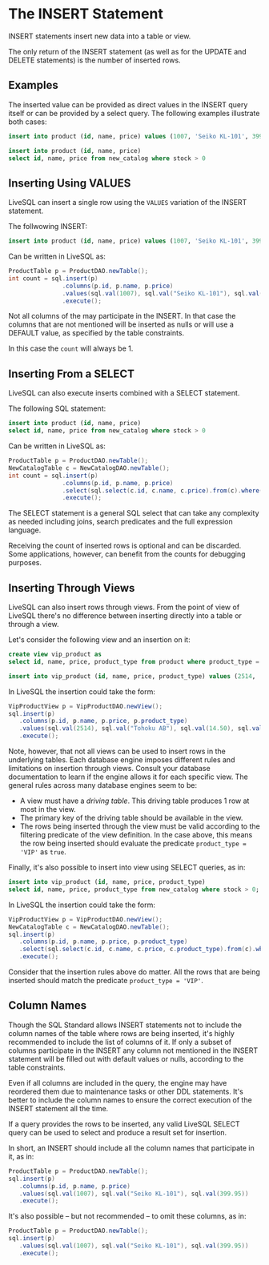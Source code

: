 # The INSERT Statement

INSERT statements insert new data into a table or view.

The only return of the INSERT statement (as well as for the UPDATE and DELETE statements) is the number of inserted rows.



## Examples

The inserted value can be provided as direct values in the INSERT query itself or can be provided by a 
select query. The following examples illustrate both cases:

```sql
insert into product (id, name, price) values (1007, 'Seiko KL-101', 399.95);

insert into product (id, name, price) 
select id, name, price from new_catalog where stock > 0
```

## Inserting Using VALUES

LiveSQL can insert a single row using the `VALUES` variation of the INSERT statement. 

The follwowing INSERT:

```sql
insert into product (id, name, price) values (1007, 'Seiko KL-101', 399.95);
```

Can be written in LiveSQL as:

```java
ProductTable p = ProductDAO.newTable();
int count = sql.insert(p)
               .columns(p.id, p.name, p.price)
               .values(sql.val(1007), sql.val("Seiko KL-101"), sql.val(399.95))
               .execute();
```

Not all columns of the may participate in the INSERT. In that case the columns that are not mentioned will be inserted as nulls
or will use a DEFAULT value, as specified by the table constraints.

In this case the `count` will always be 1.


## Inserting From a SELECT

LiveSQL can also execute inserts combined with a SELECT statement. 

The following SQL statement:

```sql
insert into product (id, name, price) 
select id, name, price from new_catalog where stock > 0
```

Can be written in LiveSQL as:

```java
ProductTable p = ProductDAO.newTable();
NewCatalogTable c = NewCatalogDAO.newTable();
int count = sql.insert(p)
               .columns(p.id, p.name, p.price)
               .select(sql.select(c.id, c.name, c.price).from(c).where(c.stock.gt(0)))
               .execute();
```

The SELECT statement is a general SQL select that can take any complexity as needed including joins, search predicates and the 
full expression language.

Receiving the count of inserted rows is optional and can be discarded. Some applications, however,
can benefit from the counts for debugging purposes.


## Inserting Through Views

LiveSQL can also insert rows through views. From the point of view of LiveSQL there's no difference between inserting directly
into a table or through a view.

Let's consider the following view and an insertion on it:

```sql
create view vip_product as
select id, name, price, product_type from product where product_type = 'VIP';

insert into vip_product (id, name, price, product_type) values (2514, 'Tohoku AB', 14.50, 'VIP');
```

In LiveSQL the insertion could take the form:

```java
VipProductView p = VipProductDAO.newView();
sql.insert(p)
   .columns(p.id, p.name, p.price, p.product_type)
   .values(sql.val(2514), sql.val("Tohoku AB"), sql.val(14.50), sql.val("VIP"))
   .execute();
```

Note, however, that not all views can be used to insert rows in the underlying tables. Each database engine imposes different
rules and limitations on insertion through views. Consult your database documentation to learn if the engine allows it for 
each specific view. The general rules across many database engines seem to be:
- A view must have a *driving table*. This driving table produces 1 row at most in the view.
- The primary key of the driving table should be available in the view.
- The rows being inserted through the view must be valid according to the filtering predicate of the view definition. In the case
above, this means the row being inserted should evaluate the predicate `product_type = 'VIP'` as `true`.

Finally, it's also possible to insert into view using SELECT queries, as in:

```sql
insert into vip_product (id, name, price, product_type) 
select id, name, price, product_type from new_catalog where stock > 0;
```

In LiveSQL the insertion could take the form:

```java
VipProductView p = VipProductDAO.newView();
NewCatalogTable c = NewCatalogDAO.newTable();
sql.insert(p)
   .columns(p.id, p.name, p.price, p.product_type)
   .select(sql.select(c.id, c.name, c.price, c.product_type).from(c).where(c.stock.gt(0)))
   .execute();
```

Consider that the insertion rules above do matter. All the rows that are being inserted should match the predicate `product_type = 'VIP'`.


## Column Names

Though the SQL Standard allows INSERT statements not to include the column names of the table where rows are being inserted, it's highly recommended 
to include the list of columns of it. If only a subset of columns participate in the INSERT any column not mentioned in the INSERT statement will 
be filled out with default values or nulls, according to the table constraints.

Even if all columns are included in the query, the engine may have reordered them due to maintenance tasks or other DDL statements. It's better 
to include the column names to ensure the correct execution of the INSERT statement all the time.

If a query provides the rows to be inserted, any valid LiveSQL SELECT query can be used to select and produce a result set for insertion.

In short, an INSERT should include all the column names that participate in it, as in:

```java
ProductTable p = ProductDAO.newTable();
sql.insert(p)
   .columns(p.id, p.name, p.price)
   .values(sql.val(1007), sql.val("Seiko KL-101"), sql.val(399.95))
   .execute();
```

It's also possible &ndash; but not recommended &ndash; to omit these columns, as in:

```java
ProductTable p = ProductDAO.newTable();
sql.insert(p)
   .values(sql.val(1007), sql.val("Seiko KL-101"), sql.val(399.95))
   .execute();
```


